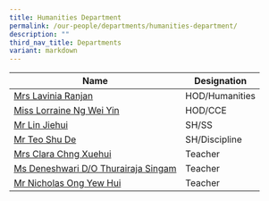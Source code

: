 ```yaml
---
title: Humanities Department
permalink: /our-people/departments/humanities-department/
description: ""
third_nav_title: Departments
variant: markdown
---
```

| Name | Designation| 
| -------- | -------- | 
|[Mrs Lavinia Ranjan](mailto:denise_lavinia_selvakumar@schools.gov.sg)|HOD/Humanities
|[Miss Lorraine Ng Wei Yin](mailto:ng_wei_yin_carrissa@schools.gov.sg)|HOD/CCE
|[Mr Lin Jiehui](mailto:lin_jiehui@schools.gov.sg)|SH/SS
|[Mr Teo Shu De](mailto:teo_shu_de@schools.gov.sg)|SH/Discipline
|[Mrs Clara Chng Xuehui](mailto:ong_xuehui_clara@schools.gov.sg)|Teacher
|[Ms Deneshwari D/O Thurairaja Singam](mailto:deneshwari_thurairaja_singam@schools.gov.sg)|Teacher|
[Mr Nicholas Ong Yew Hui](mailto:Nicholas_Ong_Yew_Hui_A@schools.gov.sg)|Teacher||